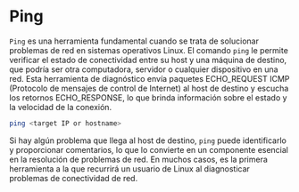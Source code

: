 # Ping 

`Ping` es una herramienta fundamental cuando se trata de solucionar problemas de red en sistemas operativos Linux. El comando `ping` le permite verificar el estado de conectividad entre su host y una máquina de destino, que podría ser otra computadora, servidor o cualquier dispositivo en una red. Esta herramienta de diagnóstico envía paquetes ECHO_REQUEST ICMP (Protocolo de mensajes de control de Internet) al host de destino y escucha los retornos ECHO_RESPONSE, lo que brinda información sobre el estado y la velocidad de la conexión.

```bash
ping <target IP or hostname>
```

Si hay algún problema que llega al host de destino, `ping` puede identificarlo y proporcionar comentarios, lo que lo convierte en un componente esencial en la resolución de problemas de red. En muchos casos, es la primera herramienta a la que recurrirá un usuario de Linux al diagnosticar problemas de conectividad de red.